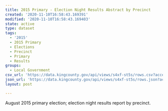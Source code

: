 ```yaml
---
title: 2015 Primary - Election Night Results Abstract by Precinct
created: '2020-11-10T16:58:43.169391'
modified: '2020-11-10T16:58:43.169403'
state: active
type: dataset
tags:
  - '2015'
  - 2015 Primary
  - Elections
  - Precinct
  - Primary
  - Results
groups:
  - Local Government
csv_url: 'https://data.kingcounty.gov/api/views/s4xf-st5s/rows.csv?accessType=DOWNLOAD'
json_url: 'https://data.kingcounty.gov/api/views/s4xf-st5s/rows.json?accessType=DOWNLOAD'
layout: post

---
```

August 2015 primary election; election night results report by precinct.

